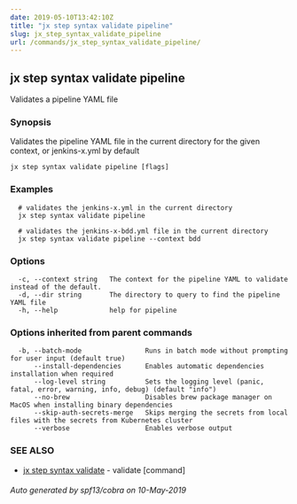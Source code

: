 ```yaml
---
date: 2019-05-10T13:42:10Z
title: "jx step syntax validate pipeline"
slug: jx_step_syntax_validate_pipeline
url: /commands/jx_step_syntax_validate_pipeline/
---
```

## jx step syntax validate pipeline

Validates a pipeline YAML file

### Synopsis

Validates the pipeline YAML file in the current directory for the given context, or jenkins-x.yml by default

```
jx step syntax validate pipeline [flags]
```

### Examples

```
  # validates the jenkins-x.yml in the current directory
  jx step syntax validate pipeline
  
  # validates the jenkins-x-bdd.yml file in the current directory
  jx step syntax validate pipeline --context bdd
```

### Options

```
  -c, --context string   The context for the pipeline YAML to validate instead of the default.
  -d, --dir string       The directory to query to find the pipeline YAML file
  -h, --help             help for pipeline
```

### Options inherited from parent commands

```
  -b, --batch-mode                Runs in batch mode without prompting for user input (default true)
      --install-dependencies      Enables automatic dependencies installation when required
      --log-level string          Sets the logging level (panic, fatal, error, warning, info, debug) (default "info")
      --no-brew                   Disables brew package manager on MacOS when installing binary dependencies
      --skip-auth-secrets-merge   Skips merging the secrets from local files with the secrets from Kubernetes cluster
      --verbose                   Enables verbose output
```

### SEE ALSO

* [jx step syntax validate](/commands/jx_step_syntax_validate/)	 - validate [command]

###### Auto generated by spf13/cobra on 10-May-2019
